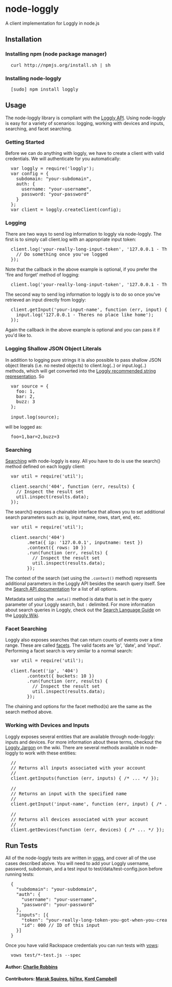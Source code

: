 # node-loggly

A client implementation for Loggly in node.js

## Installation

### Installing npm (node package manager)
<pre>
  curl http://npmjs.org/install.sh | sh
</pre>

### Installing node-loggly
<pre>
  [sudo] npm install loggly
</pre>

## Usage

The node-loggly library is compliant with the [Loggly API][0]. Using node-loggly is easy for a variety of scenarios: logging, working with devices and inputs, searching, and facet searching.

### Getting Started
Before we can do anything with loggly, we have to create a client with valid credentials. We will authenticate for you automatically: 
<pre>
  var loggly = require('loggly');
  var config = {
    subdomain: "your-subdomain",
    auth: {
      username: "your-username",
      password: "your-password"
    }
  };
  var client = loggly.createClient(config);
</pre>

### Logging
There are two ways to send log information to loggly via node-loggly. The first is to simply call client.log with an appropriate input token:

<pre>
  client.log('your-really-long-input-token', '127.0.0.1 - Theres no place like home', function (err, result) {
    // Do something once you've logged
  });
</pre>

Note that the callback in the above example is optional, if you prefer the 'fire and forget' method of logging:
<pre>
  client.log('your-really-long-input-token', '127.0.0.1 - Theres no place like home');
</pre>

The second way to send log information to loggly is to do so once you've retrieved an input directly from loggly:
<pre>
  client.getInput('your-input-name', function (err, input) {
    input.log('127.0.0.1 - Theres no place like home');
  });
</pre> 

Again the callback in the above example is optional and you can pass it if you'd like to.

### Logging Shallow JSON Object Literals
In addition to logging pure strings it is also possible to pass shallow JSON object literals (i.e. no nested objects) to client.log(..) or input.log(..) methods, which will get converted into the [Loggly recommended string representation][1]. So

<pre>
  var source = {
    foo: 1,
    bar: 2,
    buzz: 3
  };
  
  input.log(source);
</pre>

will be logged as: 

<pre>
  foo=1,bar=2,buzz=3
</pre>

### Searching
[Searching][3] with node-loggly is easy. All you have to do is use the search() method defined on each loggly client:
<pre>
  var util = require('util');
  
  client.search('404', function (err, results) {
    // Inspect the result set
    util.inspect(results.data);
  });
</pre>

The search() exposes a chainable interface that allows you to set additional search parameters such as: ip, input name, rows, start, end, etc. 
<pre>
  var util = require('util');
  
  client.search('404')
        .meta({ ip: '127.0.0.1', inputname: test })
        .context({ rows: 10 })
        .run(function (err, results) {
          // Inspect the result set
          util.inspect(results.data);
        });
</pre>

The context of the search (set using the `.context()` method) represents additional parameters in the Loggly API besides the search query itself. See the [Search API documentation][9] for a list of all options.

Metadata set using the `.meta()` method is data that is set in the query parameter of your Loggly search, but `:` delimited. For more information about search queries in Loggly, check out the [Search Language Guide][4] on the [Loggly Wiki][5].

### Facet Searching
Loggly also exposes searches that can return counts of events over a time range. These are called [facets][6]. The valid facets are 'ip', 'date', and 'input'. Performing a facet search is very similar to a normal search: 
<pre>
  var util = require('util');
  
  client.facet('ip', '404')
        .context({ buckets: 10 })
        .run(function (err, results) {
          // Inspect the result set
          util.inspect(results.data);
        });
</pre>

The chaining and options for the facet method(s) are the same as the search method above. 

### Working with Devices and Inputs
Loggly exposes several entities that are available through node-loggly: inputs and devices. For more information about these terms, checkout the [Loggly Jargon][7] on the wiki. There are several methods available in node-loggly to work with these entities: 

<pre>
  //
  // Returns all inputs associated with your account
  //
  client.getInputs(function (err, inputs) { /* ... */ });
  
  //
  // Returns an input with the specified name
  //
  client.getInput('input-name', function (err, input) { /* ... */ });
  
  //
  // Returns all devices associated with your account
  //
  client.getDevices(function (err, devices) { /* ... */ });
</pre>

## Run Tests
All of the node-loggly tests are written in [vows][8], and cover all of the use cases described above. You will need to add your Loggly username, password, subdomain, and a test input to test/data/test-config.json before running tests:
<pre>
  {
    "subdomain": "your-subdomain",
    "auth": {
      "username": "your-username",
      "password": "your-password"
    },
    "inputs": [{
      "token": "your-really-long-token-you-got-when-you-created-an-http-input",
      "id": 000 // ID of this input
    }]
  }
</pre>

Once you have valid Rackspace credentials you can run tests with [vows][8]:
<pre>
  vows test/*-test.js --spec
</pre>

#### Author: [Charlie Robbins](http://www.github.com/indexzero)
#### Contributors: [Marak Squires](http://github.com/marak), [hij1nx](http://github.com/hij1nx), [Kord Campbell](http://loggly.com)

[0]: http://wiki.loggly.com/apidocumentation
[1]: http://wiki.loggly.com/loggingfromcode
[3]: http://wiki.loggly.com/retrieve_events#search_uri
[4]: http://wiki.loggly.com/searchguide
[5]: http://wiki.loggly.com/
[6]: http://wiki.loggly.com/retrieve_events#facet_uris
[7]: http://wiki.loggly.com/loggingjargon
[8]: http://vowsjs.org
[9]: http://wiki.loggly.com/retrieve_events#optional